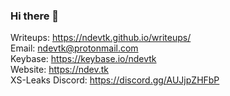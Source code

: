 ### Hi there 👋
Writeups: https://ndevtk.github.io/writeups/  
Email: ndevtk@protonmail.com  
Keybase: https://keybase.io/ndevtk  
Website: https://ndev.tk  
XS-Leaks Discord: https://discord.gg/AUJjpZHFbP
